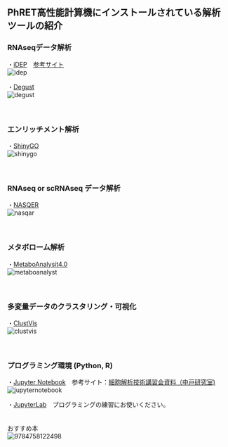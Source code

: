 ## PhRET高性能計算機にインストールされている解析ツールの紹介


### RNAseqデータ解析

・[iDEP](http://10.164.179.3/idep92/)　[参考サイト](https://github.com/iDEP-SDSU/idep)<br>
![idep](https://user-images.githubusercontent.com/90075072/132150261-0ef8e414-3880-4699-9c4a-24c0c0ed9f36.jpg)

・[Degust](http://10.164.179.3:8001/)<br>
![degust](https://user-images.githubusercontent.com/90075072/132150510-0133e1fd-e6ce-469a-9341-d29e40c95a75.png)
<br>
<br>
<br>

### エンリッチメント解析
・[ShinyGO](http://10.164.179.3/go60/)<br>
![shinygo](https://user-images.githubusercontent.com/90075072/132150665-34043d1c-5c6d-4a1b-9502-c56f192ec21b.png)
<br>
<br>
<br>

### RNAseq or scRNAseq データ解析
・[NASQER](http://10.164.179.3:8083/)<br>
![nasqar](https://user-images.githubusercontent.com/90075072/132150794-374f43df-d02a-4850-8a6e-9de5710128ae.png)
<br>
<br>
<br>

### メタボローム解析
・[MetaboAnalysit4.0](http://10.164.179.3:8080/MetaboAnalyst/faces/home.xhtml)<br>
![metaboanalyst](https://user-images.githubusercontent.com/90075072/132150958-1618d6f0-c169-4506-bae7-fdf0e8bfe025.png)
<br>
<br>
<br>

### 多変量データのクラスタリング・可視化
・[ClustVis](http://10.164.179.3:3737/)<br>
![clustvis](https://user-images.githubusercontent.com/90075072/132151109-2dfd9857-1d72-4fdd-8d1b-bc8040721cca.png)
<br>
<br>
<br>

### プログラミング環境 (Python, R)
・[Jupyter Notebook](http://10.164.179.3:8888/tree/PhRET?token=78f63cfd56e684db6b90ab23bd834dc946331d0cadadfa9a)　参考サイト：[細胞解析技術講習会資料（中戸研究室)](https://singlecellanalysistutorial.readthedocs.io/en/latest/)<br>
![jupyternotebook](https://user-images.githubusercontent.com/90075072/132151234-c55f27a7-9663-4e25-a213-7e50d237b21b.png)

・[JupyterLab](http://10.164.179.3:8888/lab?token=10015d491611a8b718f71f828b155fa5f802c3b0e3f20c85)　プログラミングの練習にお使いください。<br>
<br><br>
おすすめ本 <br>
![9784758122498](https://user-images.githubusercontent.com/90075072/132149791-47cfee35-9f1a-419f-a570-c9d66f1e233b.jpg)



